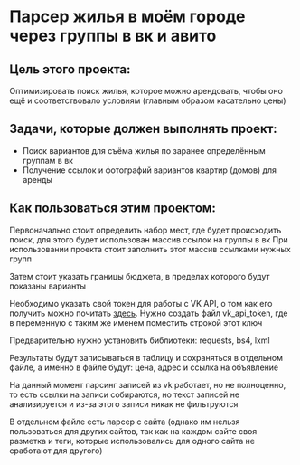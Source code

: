# Парсер жилья в моём городе через группы в вк и авито

## Цель этого проекта:
Оптимизировать поиск жилья, которое можно арендовать, чтобы оно ещё и соответствовало условиям (главным образом касательно цены)

## Задачи, которые должен выполнять проект:
- Поиск вариантов для съёма жилья по заранее определённым группам в вк
- Получение ссылок и фотографий вариантов квартир (домов) для аренды

## Как пользоваться этим проектом:
Первоначально стоит определить набор мест, где будет происходить поиск,
для этого будет использован массив ссылок на группы в вк
При использовании проекта стоит заполнить этот массив ссылками нужных групп

Затем стоит указать границы бюджета, в пределах которого будут показаны варианты

Необходимо указать свой токен для работы с VK API,
о том как его получить можно почитать [здесь](https://dev.vk.com/ru/api/access-token/getting-started).
Нужно создать файл vk_api_token, где в переменную с таким же именем поместить строкой этот ключ

Предварительно нужно установить библиотеки: requests, bs4, lxml

Результаты будут записываться в таблицу и сохраняться в отдельном файле,
а именно в файле будут: цена, адрес и ссылка на объявление

На данный момент парсинг записей из vk работает, но не полноценно, то есть ссылки на записи собираются, 
но текст записей не анализируется и из-за этого записи никак не фильтруются

В отдельном файле есть парсер с сайта (однако им нельзя пользоваться для других сайтов, так как 
на каждом сайте своя разметка и теги, которые использовались для одного сайта не сработают для другого)
